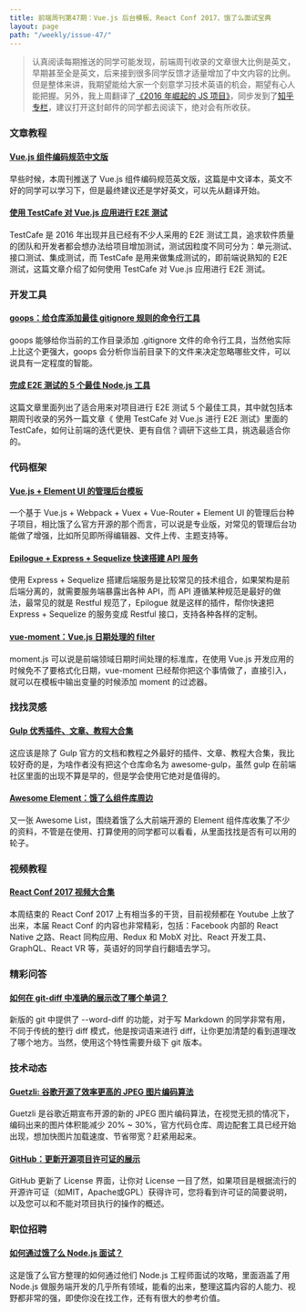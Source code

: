 ```yaml
---
title: 前端周刊第47期：Vue.js 后台模板、React Conf 2017、饿了么面试宝典
layout: page
path: "/weekly/issue-47/"
---
```


> 认真阅读每期推送的同学可能发现，前端周刊收录的文章很大比例是英文，早期甚至全是英文，后来接到很多同学反馈才适量增加了中文内容的比例。但是整体来讲，我期望能给大家一个刻意学习技术英语的机会，期望有心人能把握。另外，我上周翻译了<a href="https://zhuanlan.zhihu.com/p/25709238">《2016 年崛起的 JS 项目》</a>，同步发到了<a href="https://zhuanlan.zhihu.com/feweekly">知乎专栏</a>，建议打开这封邮件的同学都去阅读下，绝对会有所收获。

### 文章教程

#### [Vue.js 组件编码规范中文版](https://github.com/pablohpsilva/vuejs-component-style-guide/blob/master/README-CN.md)

早些时候，本周刊推送了 Vue.js 组件编码规范英文版，这篇是中文译本，英文不好的同学可以学习下，但是最终建议还是学好英文，可以先从翻译开始。

#### [使用 TestCafe 对 Vue.js 应用进行 E2E 测试](https://alligator.io/vuejs/e2e-testing-testcafe/?utm_source=javascriptweekly&utm_medium=email)

TestCafe 是 2016 年出现并且已经有不少人采用的 E2E 测试工具，追求软件质量的团队和开发者都会想办法给项目增加测试，测试因粒度不同可分为：单元测试、接口测试、集成测试，而 TestCafe 是用来做集成测试的，即前端说熟知的 E2E 测试，这篇文章介绍了如何使用 TestCafe 对 Vue.js 应用进行 E2E 测试。

### 开发工具

#### [goops：给仓库添加最佳 gitignore 规则的命令行工具](https://github.com/captainsafia/goops?utm_source=nodeweekly&utm_medium=email)

goops 能够给你当前的工作目录添加 .gitignore 文件的命令行工具，当然他实际上比这个更强大，goops 会分析你当前目录下的文件来决定忽略哪些文件，可以说具有一定程度的智能。

#### [完成 E2E 测试的 5 个最佳 Node.js 工具](https://medium.com/@adrian_lewis/top-5-most-rated-node-js-frameworks-for-end-to-end-web-testing-f8ebca4e5d44#.vk449a1r5)

这篇文章里面列出了适合用来对项目进行 E2E 测试 5 个最佳工具，其中就包括本期周刊收录的另外一篇文章《 使用 TestCafe 对 Vue.js 进行 E2E 测试》里面的 TestCafe，如何让前端的迭代更快、更有自信？调研下这些工具，挑选最适合你的。

### 代码框架

#### [Vue.js + Element UI 的管理后台模板](https://github.com/lin-xin/manage-system)

一个基于 Vue.js + Webpack + Vuex + Vue-Router + Element UI 的管理后台种子项目，相比饿了么官方开源的那个而言，可以说是专业版，对常见的管理后台功能做了增强，比如所见即所得编辑器、文件上传、主题支持等。

#### [Epilogue + Express + Sequelize 快速搭建 API 服务](https://github.com/dchester/epilogue)

使用 Express + Sequelize 搭建后端服务是比较常见的技术组合，如果架构是前后端分离的，就需要服务端暴露出各种 API，而 API 遵循某种规范是最好的做法，最常见的就是 Restful 规范了，Epilogue 就是这样的插件，帮你快速把 Express + Sequelize 的服务变成 Restful 接口，支持各种各样的定制。

#### [vue-moment：Vue.js 日期处理的 filter](https://github.com/brockpetrie/vue-moment)

moment.js 可以说是前端领域日期时间处理的标准库，在使用 Vue.js 开发应用的时候免不了要格式化日期，vue-moment 已经帮你把这个事情做了，直接引入，就可以在模板中输出变量的时候添加 moment 的过滤器。

### 找找灵感

#### [Gulp 优秀插件、文章、教程大合集](https://github.com/Platform-CUF/use-gulp)

这应该是除了 Gulp 官方的文档和教程之外最好的插件、文章、教程大合集，我比较好奇的是，为啥作者没有把这个仓库命名为 awesome-gulp，虽然 gulp 在前端社区里面的出现不算是早的，但是学会使用它绝对是值得的。

#### [Awesome Element：饿了么组件库周边](https://github.com/ElementUI/awesome-element)

又一张 Awesome List，围绕着饿了么大前端开源的 Element 组件库收集了不少的资料，不管是在使用、打算使用的同学都可以看看，从里面找找是否有可以用的轮子。

### 视频教程

#### [React Conf 2017 视频大合集](https://www.youtube.com/playlist?list=PLb0IAmt7-GS3fZ46IGFirdqKTIxlws7e0)

本周结束的 React Conf 2017 上有相当多的干货，目前视频都在 Youtube 上放了出来，本届 React Conf 的内容也非常精彩，包括：Facebook 内部的 React Native 之路、React 同构应用、Redux 和 MobX 对比、React 开发工具、GraphQL、React VR 等，英语好的同学自行翻墙去学习。

### 精彩问答

#### [如何在 git-diff 中准确的展示改了哪个单词？](https://twitter.com/csswizardry/status/757592722479976448)

新版的 git 中提供了 --word-diff 的功能，对于写 Markdown 的同学非常有用，不同于传统的整行 diff 模式，他是按词语来进行 diff，让你更加清楚的看到道理改了哪个地方。当然，使用这个特性需要升级下 git 版本。

### 技术动态

#### [Guetzli: 谷歌开源了效率更高的 JPEG 图片编码算法](https://research.googleblog.com/2017/03/announcing-guetzli-new-open-source-jpeg.html)

Guetzli 是谷歌近期宣布开源的新的 JPEG 图片编码算法，在视觉无损的情况下，编码出来的图片体积能减少 20% ~ 30%，官方代码仓库、周边配套工具已经开始出现，想加快图片加载速度、节省带宽？赶紧用起来。

#### [GitHub：更新开源项目许可证的展示](https://zhuanlan.zhihu.com/p/25821233?utm_source=zhihu&utm_medium=social)

GitHub 更新了 License 界面，让你对 License 一目了然，如果项目是根据流行的开源许可证（如MIT，Apache或GPL）获得许可，您将看到许可证的简要说明，以及您可以和不能对项目执行的操作的概述。

### 职位招聘

#### [如何通过饿了么 Node.js 面试？](https://github.com/ElemeFE/node-interview)

这是饿了么官方整理的如何通过他们 Node.js 工程师面试的攻略，里面涵盖了用 Node.js 做服务端开发的几乎所有领域，能看的出来，整理这篇内容的人能力、视野都非常的强，即使你没在找工作，还有有很大的参考价值。
